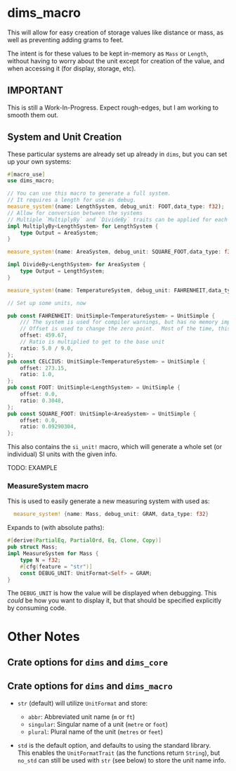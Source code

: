 # dims_macro

This will allow for easy creation of storage values like distance or mass, as well as preventing adding grams to feet.

The intent is for these values to be kept in-memory as `Mass` or `Length`, without having to worry about the unit except for creation of the value, and when accessing it (for display, storage, etc).

## IMPORTANT

This is still a Work-In-Progress. Expect rough-edges, but I am working to smooth them out.

## System and Unit Creation

These particular systems are already set up already in `dims`, but you can set up your own systems:

```rust
#[macro_use]
use dims_macro;

// You can use this macro to generate a full system.
// It requires a length for use as debug.
measure_system!(name: LengthSystem, debug_unit: FOOT,data_type: f32);
// Allow for conversion between the systems
// Multiple `MultiplyBy` and `DivideBy` traits can be applied for each `MeasureSystem`
impl MultiplyBy<LengthSystem> for LengthSystem {
    type Output = AreaSystem;
}

measure_system!(name: AreaSystem, debug_unit: SQUARE_FOOT,data_type: f32);

impl DivideBy<LengthSystem> for AreaSystem {
    type Output = LengthSystem;
}

measure_system!(name: TemperatureSystem, debug_unit: FAHRENHEIT,data_type: f32);

// Set up some units, now

pub const FAHRENHEIT: UnitSimple<TemperatureSystem> = UnitSimple {
    /// The system is used for compiler warnings, but has no memory impact in production code
    // Offset is used to change the zero point.  Most of the time, this is zero
    offset: 459.67,
    // Ratio is multiplied to get to the base unit
    ratio: 5.0 / 9.0,
};
pub const CELCIUS: UnitSimple<TemperatureSystem> = UnitSimple {
    offset: 273.15,
    ratio: 1.0,
};
pub const FOOT: UnitSimple<LengthSystem> = UnitSimple {
    offset: 0.0,
    ratio: 0.3048,
};
pub const SQUARE_FOOT: UnitSimple<AreaSystem> = UnitSimple {
    offset: 0.0,
    ratio: 0.09290304,
};
```

This also contains the `si_unit!` macro, which will generate a whole set (or individual) SI units with the given info.

TODO: EXAMPLE

### MeasureSystem macro

This is used to easily generate a new measuring system with
used as:

```rs
  measure_system! {name: Mass, debug_unit: GRAM, data_type: f32}
```

Expands to (with absolute paths):

```rs
#[derive(PartialEq, PartialOrd, Eq, Clone, Copy)]
pub struct Mass;
impl MeasureSystem for Mass {
    type N = f32;
    #[cfg(feature = "str")]
    const DEBUG_UNIT: UnitFormat<Self> = GRAM;
}
```

The `DEBUG_UNIT` is how the value will be displayed when debugging. This _could_ be how you want to display it, but that should be specified explicitly by consuming code.

# Other Notes

## Crate options for `dims` and `dims_core`

## Crate options for `dims` and `dims_macro`

- `str` (default) will utilize `UnitFormat` and store:

  - `abbr`: Abbreviated unit name (`m` or `ft`)
  - `singular`: Singular name of a unit (`metre` or `foot`)
  - `plural`: Plural name of the unit (`metres` or `feet`)

- `std` is the default option, and defaults to using the standard library.\
  This enables the `UnitFormatTrait` (as the functions return `String`), but `no_std` can still be used with `str` (see below) to store the unit name info.
